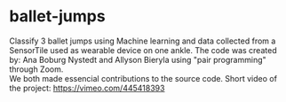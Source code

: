 # ballet-jumps
Classify 3 ballet jumps using Machine learning and data collected from a SensorTile used as wearable device on one ankle.
The code was created by: Ana Boburg Nystedt and Allyson Bieryla using "pair programming" through Zoom.  
We both made essencial contributions to the source code. 
Short video of the project: 
https://vimeo.com/445418393
